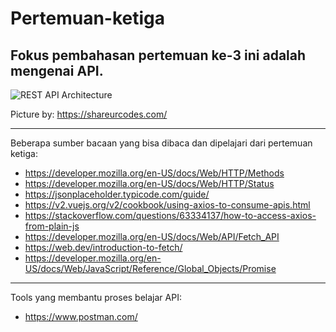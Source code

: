 # Pertemuan-ketiga
Fokus pembahasan pertemuan ke-3 ini adalah mengenai API.
---
![REST API Architecture](https://shareurcodes.com/photos//rest-api.jpg)  

Picture by: https://shareurcodes.com/  

---
Beberapa sumber bacaan yang bisa dibaca dan dipelajari dari pertemuan ketiga:
- https://developer.mozilla.org/en-US/docs/Web/HTTP/Methods
- https://developer.mozilla.org/en-US/docs/Web/HTTP/Status
- https://jsonplaceholder.typicode.com/guide/
- https://v2.vuejs.org/v2/cookbook/using-axios-to-consume-apis.html
- https://stackoverflow.com/questions/63334137/how-to-access-axios-from-plain-js
- https://developer.mozilla.org/en-US/docs/Web/API/Fetch_API
- https://web.dev/introduction-to-fetch/
- https://developer.mozilla.org/en-US/docs/Web/JavaScript/Reference/Global_Objects/Promise
---
Tools yang membantu proses belajar API:
- https://www.postman.com/
